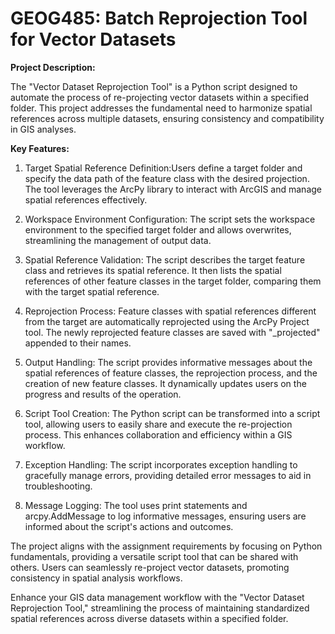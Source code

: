 # GEOG485: Batch Reprojection Tool for Vector Datasets

<b>Project Description:</b><br>

The "Vector Dataset Reprojection Tool" is a Python script designed to automate the process of re-projecting vector datasets within a specified folder. This project addresses the fundamental need to harmonize spatial references across multiple datasets, ensuring consistency and compatibility in GIS analyses.

<b>Key Features:</b>

1. Target Spatial Reference Definition:Users define a target folder and specify the data path of the feature class with the desired projection. The tool leverages the ArcPy library to interact with ArcGIS and manage spatial references effectively.

2. Workspace Environment Configuration: The script sets the workspace environment to the specified target folder and allows overwrites, streamlining the management of output data.

3. Spatial Reference Validation: The script describes the target feature class and retrieves its spatial reference. It then lists the spatial references of other feature classes in the target folder, comparing them with the target spatial reference.

4. Reprojection Process: Feature classes with spatial references different from the target are automatically reprojected using the ArcPy Project tool. The newly reprojected feature classes are saved with "_projected" appended to their names.

5. Output Handling: The script provides informative messages about the spatial references of feature classes, the reprojection process, and the creation of new feature classes. It dynamically updates users on the progress and results of the operation.

6. Script Tool Creation: The Python script can be transformed into a script tool, allowing users to easily share and execute the re-projection process. This enhances collaboration and efficiency within a GIS workflow.

7. Exception Handling: The script incorporates exception handling to gracefully manage errors, providing detailed error messages to aid in troubleshooting.

8. Message Logging: The tool uses print statements and arcpy.AddMessage to log informative messages, ensuring users are informed about the script's actions and outcomes.

The project aligns with the assignment requirements by focusing on Python fundamentals, providing a versatile script tool that can be shared with others. Users can seamlessly re-project vector datasets, promoting consistency in spatial analysis workflows.

Enhance your GIS data management workflow with the "Vector Dataset Reprojection Tool," streamlining the process of maintaining standardized spatial references across diverse datasets within a specified folder.






